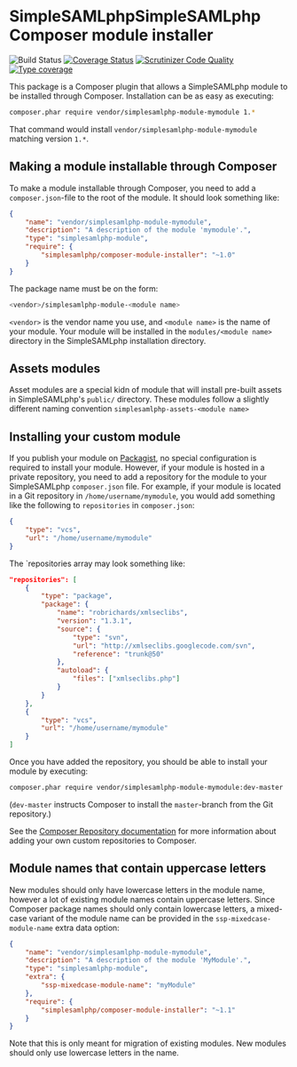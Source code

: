 # SimpleSAMLphpSimpleSAMLphp Composer module installer

![Build Status](https://github.com/simplesamlphp/composer-module-installer/workflows/CI/badge.svg?branch=master)
[![Coverage Status](https://codecov.io/gh/simplesamlphp/composer-module-installer/branch/master/graph/badge.svg)](https://codecov.io/gh/simplesamlphp/composer-module-installer)
[![Scrutinizer Code Quality](https://scrutinizer-ci.com/g/simplesamlphp/composer-module-installer/badges/quality-score.png?b=master)](https://scrutinizer-ci.com/g/simplesamlphp/composer-module-installer/?branch=master) 
[![Type coverage](https://shepherd.dev/github/simplesamlphp/composer-module-installer/coverage.svg)](https://shepherd.dev/github/simplesamlphp/composer-module-installer)

This package is a Composer plugin that allows a SimpleSAMLphp module to be
installed through Composer. Installation can be as easy as executing:

```bash
composer.phar require vendor/simplesamlphp-module-mymodule 1.*
```

That command would install `vendor/simplesamlphp-module-mymodule` matching
version `1.*`.


## Making a module installable through Composer

To make a module installable through Composer, you need to add a
`composer.json`-file to the root of the module. It should look
something like:

```json
{
    "name": "vendor/simplesamlphp-module-mymodule",
    "description": "A description of the module 'mymodule'.",
    "type": "simplesamlphp-module",
    "require": {
        "simplesamlphp/composer-module-installer": "~1.0"
    }
}
```

The package name must be on the form:

```bash
<vendor>/simplesamlphp-module-<module name>
```

`<vendor>` is the vendor name you use, and `<module name>` is the name
of your module. Your module will be installed in the `modules/<module name>`
directory in the SimpleSAMLphp installation directory.


## Assets modules

Asset modules are a special kidn of module that will install pre-built assets in
SimpleSAMLphp's `public/` directory. These modules follow a slightly different
naming convention `simplesamlphp-assets-<module name>`


## Installing your custom module

If you publish your module on [Packagist](https://packagist.org/), no special
configuration is required to install your module. However, if your module is
hosted in a private repository, you need to add a repository for the module to
your SimpleSAMLphp `composer.json` file. For example, if your module is located
in a Git repository in `/home/username/mymodule`, you would add something like
the following to `repositories` in `composer.json`:

```json
{
    "type": "vcs",
    "url": "/home/username/mymodule"
}
```

The `repositories array may look something like:

```json
"repositories": [
    {
        "type": "package",
        "package": {
            "name": "robrichards/xmlseclibs",
            "version": "1.3.1",
            "source": {
                "type": "svn",
                "url": "http://xmlseclibs.googlecode.com/svn",
                "reference": "trunk@50"
            },
            "autoload": {
                "files": ["xmlseclibs.php"]
            }
        }
    },
    {
        "type": "vcs",
        "url": "/home/username/mymodule"
    }
]
```

Once you have added the repository, you should be able to install your module
by executing:

```bash
composer.phar require vendor/simplesamlphp-module-mymodule:dev-master
```

(`dev-master` instructs Composer to install the `master`-branch from the Git
repository.)

See the [Composer Repository documentation](https://getcomposer.org/doc/05-repositories.md)
for more information about adding your own custom repositories to Composer.


## Module names that contain uppercase letters

New modules should only have lowercase letters in the module name, however a
lot of existing module names contain uppercase letters. Since Composer package
names should only contain lowercase letters, a mixed-case variant of the module
name can be provided in the `ssp-mixedcase-module-name` extra data option:

```json
{
    "name": "vendor/simplesamlphp-module-mymodule",
    "description": "A description of the module 'MyModule'.",
    "type": "simplesamlphp-module",
    "extra": {
        "ssp-mixedcase-module-name": "myModule"
    },
    "require": {
        "simplesamlphp/composer-module-installer": "~1.1"
    }
}
```

Note that this is only meant for migration of existing modules. New modules
should only use lowercase letters in the name.
